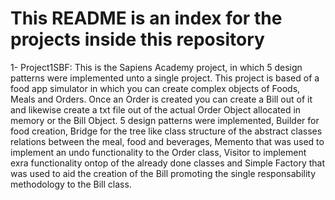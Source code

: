 # This README is an index for the projects inside this repository


1- Project1SBF: 
This is the Sapiens Academy project, in which 5 design patterns were implemented unto a single project. This project is based of a food app simulator in which you can create complex objects of Foods, Meals and Orders. Once an Order is created you can create a Bill out of it and likewise create a txt file out of the actual Order Object allocated in memory or the Bill Object. 5 design patterns were implemented, Builder for food creation, Bridge for the tree like class structure of the abstract classes relations between the meal, food and beverages, Memento that was used to implement an undo functionality to the Order class, Visitor to implement exra functionality ontop of the already done classes and Simple Factory that was used to aid the creation of the Bill promoting the single responsability methodology to the Bill class.

